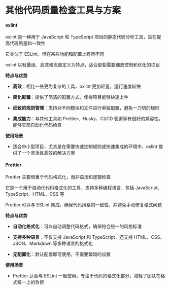 # 其他代码质量检查工具与方案

#### oxlint

oxlint 是一种用于 JavaScript 和 TypeScript 项目的静态代码分析工具，旨在提高代码质量和一致性

它类似于 ESLint，但在某些功能和配置上有所不同

oxlint 以轻量级、高效和高自定义为特点，适合那些需要细致控制和优化的项目

**特点与优势**

- **高效**：相比一些更为复杂的工具，oxlint 更加轻量，运行速度较快

- **简化配置**：提供了简洁的配置方式，使得项目能够快速上手

- **细致的规则管理**：支持对不同模块和文件进行单独配置，避免一刀切的规则

- **集成能力**：与其他工具如 Prettier、Husky、CI/CD 管道等有很好的兼容性，能够实现自动化代码检查

**使用场景**

- 适合中小型项目，尤其是在需要快速定制规则或快速集成的环境中，oxlint 提供了一个灵活且高效的解决方案

#### Prettier

Prettier 主要侧重于代码格式化，而非语法和逻辑检查

它是一个用于自动化代码格式化的工具，支持多种编程语言，包括 JavaScript、TypeScript、HTML、CSS 等

Prettier 可以与 ESLint 集成，确保代码风格的一致性，并避免手动修复格式问题

**特点与优势**

- **自动化格式化**：可以自动调整代码格式，确保符合统一的风格标准

- **支持多种语言**：不仅支持 JavaScript 和 TypeScript，还支持 HTML、CSS、JSON、Markdown 等多种语言的格式化

- **无配置化**：默认配置即可使用，不需要繁琐的设置

**使用场景**

- Prettier 适合与 ESLint 一起使用，专注于代码的格式化部分，减轻了团队在格式统一上的负担

